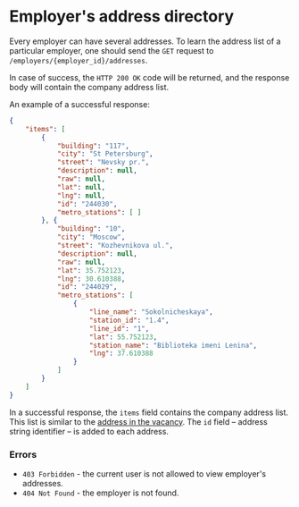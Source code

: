 # Employer's address directory

Every employer can have several addresses. To learn the address list of a
particular employer, one should send the `GET` request to
`/employers/{employer_id}/addresses`.

In case of success, the `HTTP 200 OK` code will be returned, and the response
body will contain the company address list.

An example of a successful response:

```json
{
    "items": [
        {
            "building": "117",
            "city": "St Petersburg",
            "street": "Nevsky pr.",
            "description": null,
            "raw": null,
            "lat": null,
            "lng": null,
            "id": "244030",
            "metro_stations": [ ]
        }, {
            "building": "10",
            "city": "Moscow",
            "street": "Kozhevnikova ul.",
            "description": null,
            "raw": null,
            "lat": 35.752123,
            "lng": 30.610388,
            "id": "244029",
            "metro_stations": [
                {
                    "line_name": "Sokolnicheskaya",
                    "station_id": "1.4",
                    "line_id": "1",
                    "lat": 55.752123,
                    "station_name": "Biblioteka imeni Lenina",
                    "lng": 37.610388
                }
            ]
        }
    ]
}
```

In a successful response, the `items` field contains the company address list.
This list is similar to the [address in the vacancy](address.md).
The `id` field – address string identifier – is added to each address.

### Errors

* `403 Forbidden` - the current user is not allowed to view employer's addresses.
* `404 Not Found` - the employer is not found.
